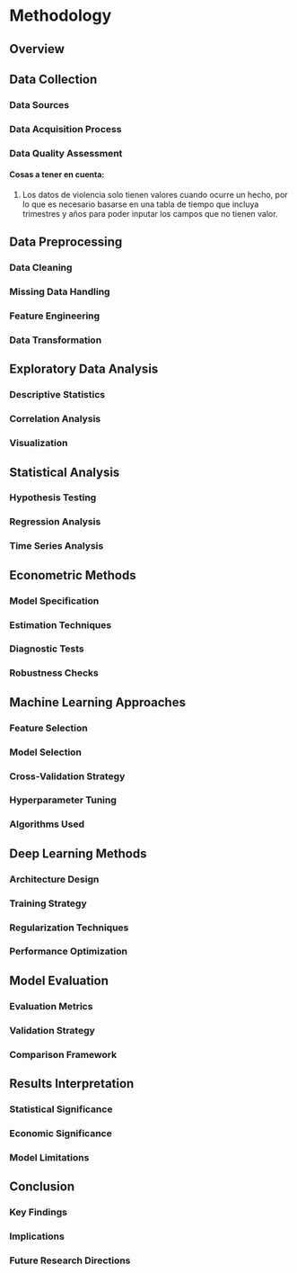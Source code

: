 # Methodology

## Overview

## Data Collection

### Data Sources

### Data Acquisition Process

### Data Quality Assessment
#### Cosas a tener en cuenta:
1. Los datos de violencia solo tienen valores cuando ocurre un hecho, por lo que es necesario basarse en una tabla de tiempo que incluya trimestres y años para poder inputar los campos que no tienen valor.

## Data Preprocessing

### Data Cleaning

### Missing Data Handling

### Feature Engineering

### Data Transformation

## Exploratory Data Analysis

### Descriptive Statistics

### Correlation Analysis

### Visualization

## Statistical Analysis

### Hypothesis Testing

### Regression Analysis

### Time Series Analysis

## Econometric Methods

### Model Specification

### Estimation Techniques

### Diagnostic Tests

### Robustness Checks

## Machine Learning Approaches

### Feature Selection

### Model Selection

### Cross-Validation Strategy

### Hyperparameter Tuning

### Algorithms Used

## Deep Learning Methods

### Architecture Design

### Training Strategy

### Regularization Techniques

### Performance Optimization

## Model Evaluation

### Evaluation Metrics

### Validation Strategy

### Comparison Framework

## Results Interpretation

### Statistical Significance

### Economic Significance

### Model Limitations

## Conclusion

### Key Findings

### Implications

### Future Research Directions
